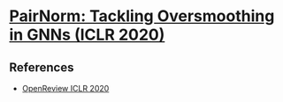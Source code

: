 # [PairNorm: Tackling Oversmoothing in GNNs (ICLR 2020)](https://drive.google.com/file/d/1HsxDXtrU-u7NHhibSSE1As6uQw7_leff/view?usp=drivesdk)

## References
- [OpenReview ICLR 2020](https://openreview.net/forum?id=rkecl1rtwB)